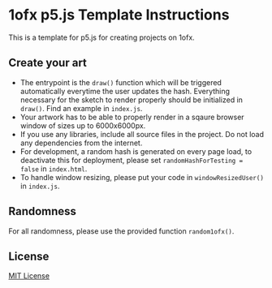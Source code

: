 # 1ofx p5.js Template Instructions

This is a template for p5.js for creating projects on 1ofx.

## Create your art
-   The entrypoint is the `draw()` function which will be triggered automatically everytime the user updates the hash. Everything necessary for the sketch to render properly should be initialized in `draw()`. Find an example in `index.js`.
-   Your artwork has to be able to properly render in a sqaure browser window of sizes up to 6000x6000px.
-   If you use any libraries, include all source files in the project. Do not load any dependencies from the internet.
-   For development, a random hash is generated on every page load, to deactivate this for deployment, please set `randomHashForTesting = false` in `index.html`. 
-   To handle window resizing, please put your code in `windowResizedUser()` in `index.js`.

## Randomness

For all randomness, please use the provided function `random1ofx()`.

## License

[MIT License](./LICENSE)
